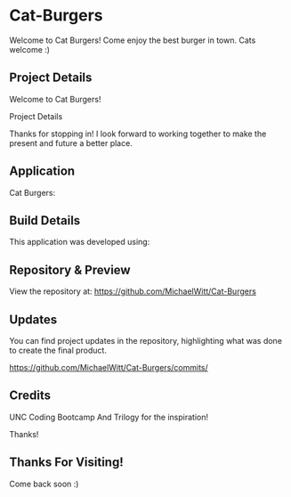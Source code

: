 # Cat-Burgers

Welcome to Cat Burgers! Come enjoy the best burger in town. Cats welcome :)

## Project Details

Welcome to Cat Burgers!

Project Details

Thanks for stopping in! I look forward to working together to make the present and future a better place.

## Application

Cat Burgers:

## Build Details

This application was developed using:

## Repository & Preview

View the repository at: https://github.com/MichaelWitt/Cat-Burgers

<!-- Preview: ![Screenshot](./assets/img/Cat-Burgers.png)
Demo: ![Screenshot](./assets/img/Cat-Burgers-Demo.png) -->

## Updates

You can find project updates in the repository, highlighting what was done to create the final product.

https://github.com/MichaelWitt/Cat-Burgers/commits/

## Credits

UNC Coding Bootcamp And Trilogy for the inspiration!

Thanks!

## Thanks For Visiting!

Come back soon :)
